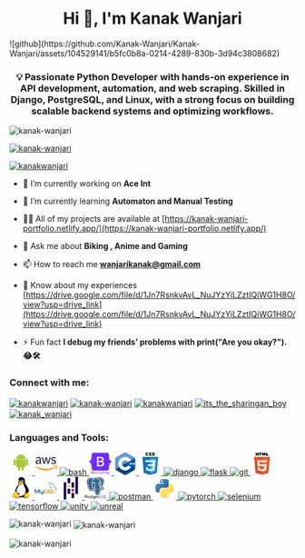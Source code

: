 <h1 align="center">Hi 👋, I'm Kanak Wanjari</h1>
![github](https://github.com/Kanak-Wanjari/Kanak-Wanjari/assets/104529141/b5fc0b8a-0214-4289-830b-3d94c3808682)
<h3 align="center">💡 Passionate Python Developer with hands-on experience in API development, automation, and web scraping. Skilled in Django, PostgreSQL, and Linux, with a strong focus on building scalable backend systems and optimizing workflows.</h3>

<p align="left"> <img src="https://komarev.com/ghpvc/?username=kanak-wanjari&label=Profile%20views&color=0e75b6&style=flat" alt="kanak-wanjari" /> </p>

<p align="left"> <a href="https://github.com/ryo-ma/github-profile-trophy"><img src="https://github-profile-trophy.vercel.app/?username=kanak-wanjari" alt="kanak-wanjari" /></a> </p>

<p align="left"> <a href="https://twitter.com/kanakwanjari" target="blank"><img src="https://img.shields.io/twitter/follow/kanakwanjari?logo=twitter&style=for-the-badge" alt="kanakwanjari" /></a> </p>

- 🔭 I’m currently working on **Ace Int**

- 🌱 I’m currently learning **Automaton and Manual Testing**

- 👨‍💻 All of my projects are available at [https://kanak-wanjari-portfolio.netlify.app/](https://kanak-wanjari-portfolio.netlify.app/)

- 💬 Ask me about **Biking , Anime and Gaming**

- 📫 How to reach me **wanjarikanak@gmail.com**

- 📄 Know about my experiences [https://drive.google.com/file/d/1Jn7RsnkvAvL_NuJYzYiLZztIQiWG1H8O/view?usp=drive_link](https://drive.google.com/file/d/1Jn7RsnkvAvL_NuJYzYiLZztIQiWG1H8O/view?usp=drive_link)

- ⚡ Fun fact **I debug my friends’ problems with print("Are you okay?"). 😂🛠️**

<h3 align="left">Connect with me:</h3>
<p align="left">
<a href="https://twitter.com/kanakwanjari" target="blank"><img align="center" src="https://raw.githubusercontent.com/rahuldkjain/github-profile-readme-generator/master/src/images/icons/Social/twitter.svg" alt="kanakwanjari" height="30" width="40" /></a>
<a href="https://linkedin.com/in/kanak-wanjari" target="blank"><img align="center" src="https://raw.githubusercontent.com/rahuldkjain/github-profile-readme-generator/master/src/images/icons/Social/linked-in-alt.svg" alt="kanak-wanjari" height="30" width="40" /></a>
<a href="https://kaggle.com/kanakwanjari" target="blank"><img align="center" src="https://raw.githubusercontent.com/rahuldkjain/github-profile-readme-generator/master/src/images/icons/Social/kaggle.svg" alt="kanakwanjari" height="30" width="40" /></a>
<a href="https://instagram.com/its_the_sharingan_boy" target="blank"><img align="center" src="https://raw.githubusercontent.com/rahuldkjain/github-profile-readme-generator/master/src/images/icons/Social/instagram.svg" alt="its_the_sharingan_boy" height="30" width="40" /></a>
<a href="https://www.leetcode.com/kanak_wanjari" target="blank"><img align="center" src="https://raw.githubusercontent.com/rahuldkjain/github-profile-readme-generator/master/src/images/icons/Social/leet-code.svg" alt="kanak_wanjari" height="30" width="40" /></a>
</p>

<h3 align="left">Languages and Tools:</h3>
<p align="left"> <a href="https://developer.android.com" target="_blank" rel="noreferrer"> <img src="https://raw.githubusercontent.com/devicons/devicon/master/icons/android/android-original-wordmark.svg" alt="android" width="40" height="40"/> </a> <a href="https://aws.amazon.com" target="_blank" rel="noreferrer"> <img src="https://raw.githubusercontent.com/devicons/devicon/master/icons/amazonwebservices/amazonwebservices-original-wordmark.svg" alt="aws" width="40" height="40"/> </a> <a href="https://www.gnu.org/software/bash/" target="_blank" rel="noreferrer"> <img src="https://www.vectorlogo.zone/logos/gnu_bash/gnu_bash-icon.svg" alt="bash" width="40" height="40"/> </a> <a href="https://getbootstrap.com" target="_blank" rel="noreferrer"> <img src="https://raw.githubusercontent.com/devicons/devicon/master/icons/bootstrap/bootstrap-plain-wordmark.svg" alt="bootstrap" width="40" height="40"/> </a> <a href="https://www.w3schools.com/cpp/" target="_blank" rel="noreferrer"> <img src="https://raw.githubusercontent.com/devicons/devicon/master/icons/cplusplus/cplusplus-original.svg" alt="cplusplus" width="40" height="40"/> </a> <a href="https://www.w3schools.com/css/" target="_blank" rel="noreferrer"> <img src="https://raw.githubusercontent.com/devicons/devicon/master/icons/css3/css3-original-wordmark.svg" alt="css3" width="40" height="40"/> </a> <a href="https://www.djangoproject.com/" target="_blank" rel="noreferrer"> <img src="https://cdn.worldvectorlogo.com/logos/django.svg" alt="django" width="40" height="40"/> </a> <a href="https://flask.palletsprojects.com/" target="_blank" rel="noreferrer"> <img src="https://www.vectorlogo.zone/logos/pocoo_flask/pocoo_flask-icon.svg" alt="flask" width="40" height="40"/> </a> <a href="https://git-scm.com/" target="_blank" rel="noreferrer"> <img src="https://www.vectorlogo.zone/logos/git-scm/git-scm-icon.svg" alt="git" width="40" height="40"/> </a> <a href="https://www.w3.org/html/" target="_blank" rel="noreferrer"> <img src="https://raw.githubusercontent.com/devicons/devicon/master/icons/html5/html5-original-wordmark.svg" alt="html5" width="40" height="40"/> </a> <a href="https://www.linux.org/" target="_blank" rel="noreferrer"> <img src="https://raw.githubusercontent.com/devicons/devicon/master/icons/linux/linux-original.svg" alt="linux" width="40" height="40"/> </a> <a href="https://www.mysql.com/" target="_blank" rel="noreferrer"> <img src="https://raw.githubusercontent.com/devicons/devicon/master/icons/mysql/mysql-original-wordmark.svg" alt="mysql" width="40" height="40"/> </a> <a href="https://pandas.pydata.org/" target="_blank" rel="noreferrer"> <img src="https://raw.githubusercontent.com/devicons/devicon/2ae2a900d2f041da66e950e4d48052658d850630/icons/pandas/pandas-original.svg" alt="pandas" width="40" height="40"/> </a> <a href="https://www.postgresql.org" target="_blank" rel="noreferrer"> <img src="https://raw.githubusercontent.com/devicons/devicon/master/icons/postgresql/postgresql-original-wordmark.svg" alt="postgresql" width="40" height="40"/> </a> <a href="https://postman.com" target="_blank" rel="noreferrer"> <img src="https://www.vectorlogo.zone/logos/getpostman/getpostman-icon.svg" alt="postman" width="40" height="40"/> </a> <a href="https://www.python.org" target="_blank" rel="noreferrer"> <img src="https://raw.githubusercontent.com/devicons/devicon/master/icons/python/python-original.svg" alt="python" width="40" height="40"/> </a> <a href="https://pytorch.org/" target="_blank" rel="noreferrer"> <img src="https://www.vectorlogo.zone/logos/pytorch/pytorch-icon.svg" alt="pytorch" width="40" height="40"/> </a> <a href="https://www.selenium.dev" target="_blank" rel="noreferrer"> <img src="https://raw.githubusercontent.com/detain/svg-logos/780f25886640cef088af994181646db2f6b1a3f8/svg/selenium-logo.svg" alt="selenium" width="40" height="40"/> </a> <a href="https://www.tensorflow.org" target="_blank" rel="noreferrer"> <img src="https://www.vectorlogo.zone/logos/tensorflow/tensorflow-icon.svg" alt="tensorflow" width="40" height="40"/> </a> <a href="https://unity.com/" target="_blank" rel="noreferrer"> <img src="https://www.vectorlogo.zone/logos/unity3d/unity3d-icon.svg" alt="unity" width="40" height="40"/> </a> <a href="https://unrealengine.com/" target="_blank" rel="noreferrer"> <img src="https://raw.githubusercontent.com/kenangundogan/fontisto/036b7eca71aab1bef8e6a0518f7329f13ed62f6b/icons/svg/brand/unreal-engine.svg" alt="unreal" width="40" height="40"/> </a> </p>

<p><img align="left" src="https://github-readme-stats.vercel.app/api/top-langs?username=kanak-wanjari&show_icons=true&locale=en&layout=compact" alt="kanak-wanjari" /></p>

<p>&nbsp;<img align="center" src="https://github-readme-stats.vercel.app/api?username=kanak-wanjari&show_icons=true&locale=en" alt="kanak-wanjari" /></p>

<p><img align="center" src="https://github-readme-streak-stats.herokuapp.com/?user=kanak-wanjari&" alt="kanak-wanjari" /></p>
